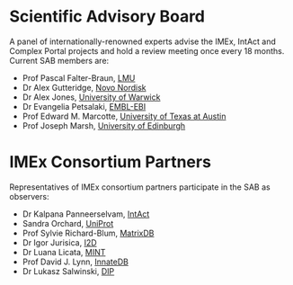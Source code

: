 # Scientific Advisory Board

A panel of internationally-renowned experts advise the IMEx, IntAct and Complex Portal projects and hold a review meeting once every 18 months. Current SAB members are:

* Prof Pascal Falter-Braun, [LMU](https://www.en.biologie.uni-muenchen.de/people/faculty/falter-braun/index.html)
* Dr Alex Gutteridge, [Novo Nordisk](https://www.linkedin.com/in/alex-gutteridge-5102224)
* Dr Alex Jones, [University of Warwick](https://warwick.ac.uk/fac/sci/lifesci/people/ajones/)
* Dr Evangelia Petsalaki, [EMBL-EBI](https://www.ebi.ac.uk/about/people/evangelia-petsalaki)
* Prof Edward M. Marcotte, [University of Texas at Austin](https://molecularbiosci.utexas.edu/directory/edward-m-marcotte)
* Prof Joseph Marsh, [University of Edinburgh](https://www.ed.ac.uk/profile/joe-marsh)

# IMEx Consortium Partners

Representatives of IMEx consortium partners participate in the SAB as observers:

* Dr Kalpana Panneerselvam, [IntAct](https://www.ebi.ac.uk/intact)
* Sandra Orchard, [UniProt](https://www.uniprot.org/)
* Prof Sylvie Richard-Blum, [MatrixDB](http://matrixdb.univ-lyon1.fr/)
* Dr Igor Jurisica, [I2D](https://ophid.utoronto.ca/)
* Dr Luana Licata, [MINT](https://mint.bio.uniroma2.it/)
* Prof David J. Lynn, [InnateDB](https://www.innatedb.com/)
* Dr Lukasz Salwinski, [DIP](https://dip.doe-mbi.ucla.edu/)
